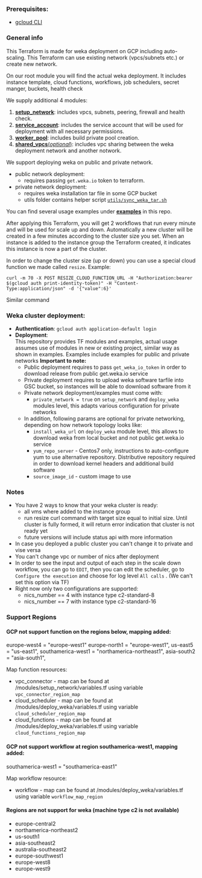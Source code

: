 ### Prerequisites:
- [gcloud CLI](https://cloud.google.com/sdk/docs/install)

### General info
This Terraform is made for weka deployment on GCP including auto-scaling.
This Terraform can use existing network (vpcs/subnets etc.) or create new network.<br>

On our root module you will find the actual weka deployment.
It includes instance template, cloud functions, workflows, job schedulers, secret manger, buckets, health check

We supply additional 4 modules:
1. [**setup_network**](modules/setup_network): includes vpcs, subnets, peering, firewall and health check.
2. [**service_account**](modules/service_account): includes the service account that will be used for deployment with all necessary permissions.
3. [**worker_pool**](modules/worker_pool): includes build private pool creation.
4. [**shared_vpcs**(*optional*)](modules/shared_vpcs): includes vpc sharing between the weka deployment network and another notwork.

We support deploying weka on public and private network.
* public network deployment:
  * requires passing `get.weka.io` token to terraform.
* private network deployment:
  - requires weka installation tar file in some GCP bucket
  - utils folder contains helper script [`utils/sync_weka_tar.sh`](utils/sync_weka_tar.sh)

You can find several usage examples under [**examples**](examples) in this repo.

After applying this Terraform, you will get 2 workflows that run every minute and will be used for scale up and down.
Automatically a new cluster will be created in a few minutes according to the cluster size you set.
When an instance is added to the instance group the Terraform created, it indicates this instance is now a part
of the cluster.

In order to change the cluster size (up or down) you can use a special cloud function we made called `resize`.
Example:
```
curl -m 70 -X POST RESIZE_CLOUD_FUNCTION_URL -H "Authorization:bearer $(gcloud auth print-identity-token)" -H "Content-Type:application/json" -d '{"value":6}'
```
Similar command

### Weka cluster deployment:
- **Authentication**: `gcloud auth application-default login`
- **Deployment**:<br>
  This repository provides TF modules and examples,
  actual usage assumes use of modules in new or existing project,
  similar way as shown in examples. Examples include examples for public and private networks
  **Important to note:**
  - Public deployment requires to pass `get_weka_io_token` in order to download release from public get.weka.io service
  - Private deployment requires to upload weka software tarfile into GSC bucket, so instances will be able to download software from it
  - Private network deployment/examples must come with:
    - `private_network = true` on `setup_network` and `deploy_weka` modules level, this adapts various configuration for private networks
  - In addition, following params are optional for private networking, depending on how network topology looks like:
    - `install_weka_url` on `deploy_weka` module level, this allows to download weka from local bucket and not public get.weka.io service
    - `yum_repo_server` - Centos7 only, instructions to auto-configure yum to use alternative repository. Distributive repository required in order to download kernel headers and additional build software
    - `source_image_id` - custom image to use

### Notes
- You have 2 ways to know that your weka cluster is ready:
  * all vms where added to the instance group
  * run resize curl command with target size equal to initial size.  Until cluster is fully formed, it will return error indication that cluster is not ready yet
  * future versions will include status api with more information
- In case you deployed a public cluster you can't change it to private and vise versa
- You can't change vpc or number of nics after deployment
- In order to see the input and output of each step in the scale down workflow, you can go to `EDIT`, then you can edit
the scheduler, go to `Configure the execution` and choose for log level `All calls` . (We can't set this option via TF)
- Right now only two configurations are supported:
  - nics_number == 4 with instance type c2-standard-8
  - nics_number == 7 with instance type c2-standard-16

### Support Regions
#### GCP not support function on the regions below, mapping added:
  europe-west4 = "europe-west1"
  europe-north1 = "europe-west1",
  us-east5 = "us-east1",
  southamerica-west1 = "northamerica-northeast1",
  asia-south2 = "asia-south1",

 Map function resources:
- vpc_connector - map can be found at /modules/setup_network/variables.tf using variable `vpc_connector_region_map`
- cloud_scheduler - map can be found at /modules/deploy_weka/variables.tf using variable `cloud_scheduler_region_map`
- cloud_functions - map can be found at /modules/deploy_weka/variables.tf using variable `cloud_functions_region_map`

#### GCP not support workflow at region southamerica-west1, mapping added:
  southamerica-west1 = "southamerica-east1"

 Map workflow resource:
- workflow - map can be found at /modules/deploy_weka/variables.tf using variable `workflow_map_region`

#### Regions are not support for weka (machine type c2 is not available)
 - europe-central2
 - northamerica-northeast2
 - us-south1
 - asia-southeast2
 - australia-southeast2
 - europe-southwest1
 - europe-west8
 - europe-west9
